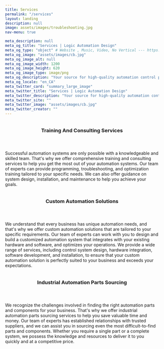 ```yaml
---
title: Services
permalink: "/services"
layout: landing
description: null
image: assets/images/troubleshooting.jpg
nav-menu: true

meta_description: null
meta_og_title: "Services | Logic Automation Design"
meta_og_type: "object" # Website , Music, Video, No Vertical --- https://ogp.me/#types
meta_og_image: "assets/images/cb.jpg"
meta_og_image_alt: null
meta_og_image_width: 1200
meta_og_image_height: 620
meta_og_image_type: image/png
meta_og_description: "Your source for high-quality automation control parts, custom solutions, and expert training and consulting services. Let us help you optimize your operations with reliable automation solutions."
meta_og_locale: "en_CA"
meta_twitter_card: "summary_large_image"
meta_twitter_title: "Services | Logic Automation Design"
meta_twitter_description: "Your source for high-quality automation control parts, custom solutions, and expert training and consulting services. Let us help you optimize your operations with reliable automation solutions."
meta_twitter_site: ""
meta_twitter_image: "assets/images/cb.jpg"
meta_twitter_creator: ""
---
```


<!-- Main -->
<div id="main">

<!-- One -->
<!-- <section id="one">
	<div class="inner">
		<header class="major">
			<h2>Control System Upgrades </h2>
		</header>
		<p>We can help you upgrade your existing automation systems to improve performance, increase efficiency, and reduce downtime.</p>
	</div>
</section> -->

<!-- Two -->
<section id="two" class="spotlights">
	<section>
		<!-- <a href="generic.html" class="image"> -->
			<span class="image main">
			<img src="{% link assets/images/1.jpg %}" alt="" data-position="center center" />
			</span>
		<!-- </a> -->
		<div class="content">
			<div class="inner">
				<header class="major">
					<h3>Training And Consulting Services</h3>
				</header>
				<p>Successful automation systems are only possible with a knowledgeable and skilled team. That's why we offer comprehensive training and consulting services to help you get the most out of your automation systems. Our team of experts can provide programming, troubleshooting, and optimization training tailored to your specific needs. We can also offer guidance on system design, installation, and maintenance to help you achieve your goals.</p>
				<ul class="actions">
					<!-- <li><a href="generic.html" class="button">Learn more</a></li> -->
				</ul>
			</div>
		</div>
	</section>
	<section>
		<!-- <a href="generic.html" class="image"> -->
			<span class="image main">
			<img src="{% link assets/images/4.png %}" alt="" data-position="top center" />
			</span>
		<!-- </a> -->
		<div class="content">
			<div class="inner">
				<header class="major">
					<h3>Custom Automation Solutions</h3>
				</header>
				<p>We understand that every business has unique automation needs, and that's why we offer custom automation solutions that are tailored to your specific requirements. Our team of experts can work with you to design and build a customized automation system that integrates with your existing hardware and software, and optimizes your operations. We provide a wide range of services, including control system design, hardware integration, software development, and installation, to ensure that your custom automation solution is perfectly suited to your business and exceeds your expectations.</p>
				<!-- <ul class="actions">
					<li><a href="generic.html" class="button">Learn more</a></li> -->
				<!-- </ul> -->
			</div>
		</div>
	</section>
	<section>
		<!-- <a href="generic.html" class="image"> -->
			<span class="image main">
			<img src="{% link assets/images/3.jpg %}" alt="" data-position="top center" />
			</span>
		<!-- </a> -->
		<div class="content">
			<div class="inner">
				<header class="major">
					<h3>Industrial Automation Parts Sourcing</h3>
				</header>
				<p>We recognize the challenges involved in finding the right automation parts and components for your business. That's why we offer industrial automation parts sourcing services to help you save valuable time and money. Our team of experts has established relationships with trusted suppliers, and we can assist you in sourcing even the most difficult-to-find parts and components. Whether you require a single part or a complete system, we possess the knowledge and resources to deliver it to you quickly and at a competitive price.</p>
				<!-- <ul class="actions">
					<li><a href="generic.html" class="button">Learn more</a></li>
				</ul> -->
			</div>
		</div>
	</section>
</section>

<!-- Three -->
<!-- <section id="three">
	<div class="inner">
		<header class="major">
			<h2>Troubleshooting</h2>
		</header>
		<p>Our team of experienced technicians can provide support for your legacy automation systems, including maintenance, repair, and replacement of outdated parts.</p>
		<ul class="actions">
			<li><a href="generic.html" class="button next">Get Started</a></li>
		</ul>
	</div>
</section>
 -->
</div>
